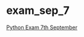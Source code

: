 # exam_sep_7

[Python Exam 7th September](https://github.com/RoHaNc112/exam_sep_7/blob/master/exam_Sep_7_2018.ipynb)
